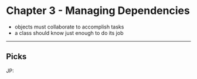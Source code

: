 # Chapter 3 - Managing Dependencies

* objects must collaborate to accomplish tasks
* a class should know just enough to do its job

---

## Picks

JP:
